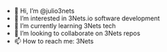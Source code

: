- 👋 Hi, I’m @julio3nets
- 👀 I’m interested in 3Nets.io software development
- 🌱 I’m currently learning 3Nets tech
- 💞️ I’m looking to collaborate on 3Nets repos
- 📫 How to reach me: 3Nets

<!---
julio3nets/julio3nets is a ✨ special ✨ repository because its `README.md` (this file) appears on your GitHub profile.
You can click the Preview link to take a look at your changes.
--->
